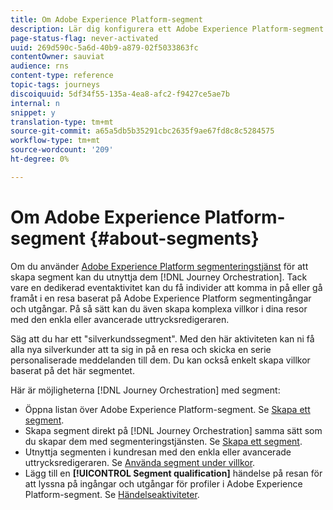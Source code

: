 ```yaml
---
title: Om Adobe Experience Platform-segment
description: Lär dig konfigurera ett Adobe Experience Platform-segment
page-status-flag: never-activated
uuid: 269d590c-5a6d-40b9-a879-02f5033863fc
contentOwner: sauviat
audience: rns
content-type: reference
topic-tags: journeys
discoiquuid: 5df34f55-135a-4ea8-afc2-f9427ce5ae7b
internal: n
snippet: y
translation-type: tm+mt
source-git-commit: a65a5db5b35291cbc2635f9ae67fd8c8c5284575
workflow-type: tm+mt
source-wordcount: '209'
ht-degree: 0%

---
```



# Om Adobe Experience Platform-segment {#about-segments}

Om du använder [Adobe Experience Platform segmenteringstjänst](https://docs.adobe.com/content/help/en/experience-platform/segmentation/home.html) för att skapa segment kan du utnyttja dem [!DNL Journey Orchestration]. Tack vare en dedikerad eventaktivitet kan du få individer att komma in på eller gå framåt i en resa baserat på Adobe Experience Platform segmentingångar och utgångar. På så sätt kan du även skapa komplexa villkor i dina resor med den enkla eller avancerade uttrycksredigeraren.

Säg att du har ett &quot;silverkundssegment&quot;. Med den här aktiviteten kan ni få alla nya silverkunder att ta sig in på en resa och skicka en serie personaliserade meddelanden till dem. Du kan också enkelt skapa villkor baserat på det här segmentet.

Här är möjligheterna [!DNL Journey Orchestration] med segment:

* Öppna listan över Adobe Experience Platform-segment. Se [Skapa ett segment](../segment/creating-a-segment.md).
* Skapa segment direkt på [!DNL Journey Orchestration] samma sätt som du skapar dem med segmenteringstjänsten. Se [Skapa ett segment](../segment/creating-a-segment.md).
* Utnyttja segmenten i kundresan med den enkla eller avancerade uttrycksredigeraren. Se [Använda segment under villkor](../segment/using-a-segment.md).
* Lägg till en **[!UICONTROL Segment qualification]** händelse på resan för att lyssna på ingångar och utgångar för profiler i Adobe Experience Platform-segment. Se [Händelseaktiviteter](../building-journeys/segment-qualification-events.md).
